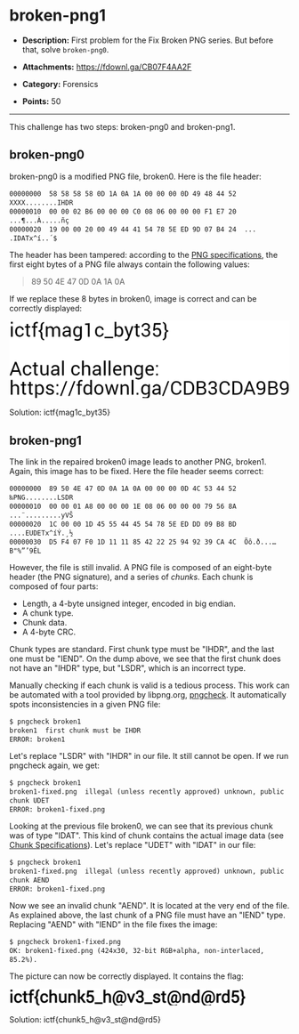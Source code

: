 # broken-png1

- **Description:** First problem for the Fix Broken PNG series.
  But before that, solve `broken-png0`.

- **Attachments:** https://fdownl.ga/CB07F4AA2F

- **Category:** Forensics

- **Points:** 50

---

This challenge has two steps: broken-png0 and broken-png1.

## broken-png0

broken-png0 is a modified PNG file, broken0. Here is the file header:

```
00000000  58 58 58 58 0D 1A 0A 1A 00 00 00 0D 49 48 44 52  XXXX........IHDR
00000010  00 00 02 B6 00 00 00 C0 08 06 00 00 00 F1 E7 20  ...¶...À.....ñç 
00000020  19 00 00 20 00 49 44 41 54 78 5E ED 9D 07 B4 24  ... .IDATx^í..´$
```

The header has been tampered: according to the [PNG specifications](http://www.libpng.org/pub/png/spec/1.2/PNG-Structure.html), the first eight bytes of a PNG file always contain the following values:

> 89 50 4E 47 0D 0A 1A 0A

If we replace these 8 bytes in broken0, image is correct and can be correctly displayed:

![Fixed broken0](broken0-fixed.png)

Solution: ictf{mag1c_byt35}

## broken-png1

The link in the repaired broken0 image leads to another PNG, broken1. Again, this image has to be fixed. Here the file header seems correct:

```
00000000  89 50 4E 47 0D 0A 1A 0A 00 00 00 0D 4C 53 44 52  ‰PNG........LSDR
00000010  00 00 01 A8 00 00 00 1E 08 06 00 00 00 79 56 8A  ...¨.........yVŠ
00000020  1C 00 00 1D 45 55 44 45 54 78 5E ED DD 09 B8 BD  ....EUDETx^íÝ.¸½
00000030  D5 F4 07 F0 1D 11 11 85 42 22 25 94 92 39 CA 4C  Õô.ð...…B"%”’9ÊL
```

However, the file is still invalid. A PNG file is composed of an eight-byte header (the PNG signature), and  a series of *chunks*. Each chunk is composed of four parts:

- Length, a 4-byte unsigned integer, encoded in big endian.
- A chunk type.
- Chunk data.
- A 4-byte CRC.

Chunk types are standard. First chunk type must be "IHDR", and the last one must be "IEND". On the dump above, we see that the first chunk does not have an "IHDR" type, but "LSDR", which is an incorrect type.

Manually checking if each chunk is valid is a tedious process. This work can be automated with a tool provided by libpng.org, [pngcheck](http://www.libpng.org/pub/png/apps/pngcheck.html). It automatically spots inconsistencies in a given PNG file:

```shell
$ pngcheck broken1
broken1  first chunk must be IHDR
ERROR: broken1
```

Let's replace "LSDR" with "IHDR" in our file. It still cannot be open. If we run pngcheck again, we get:

```shell
$ pngcheck broken1
broken1-fixed.png  illegal (unless recently approved) unknown, public chunk UDET
ERROR: broken1-fixed.png
```

Looking at the previous file broken0, we can see that its previous chunk was of type "IDAT". This kind of chunk contains the actual image data (see [Chunk Specifications](http://www.libpng.org/pub/png/spec/1.2/PNG-Chunks.html)). Let's replace "UDET" with "IDAT" in our file:

```shell
$ pngcheck broken1
broken1-fixed.png  illegal (unless recently approved) unknown, public chunk AEND
ERROR: broken1-fixed.png
```

Now we see an invalid chunk "AEND". It is located at the very end of the file. As explained above, the last chunk of a PNG file must have an "IEND" type. Replacing "AEND" with "IEND" in the file fixes the image:

```shell
$ pngcheck broken1-fixed.png
OK: broken1-fixed.png (424x30, 32-bit RGB+alpha, non-interlaced, 85.2%).
```

The picture can now be correctly displayed. It contains the flag:

![Fixed broken1](broken1-fixed.png)

Solution: ictf{chunk5_h@v3_st@nd@rd5}